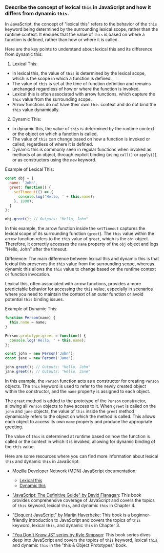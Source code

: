 ### Describe the concept of lexical `this` in JavaScript and how it differs from dynamic `this`.

In JavaScript, the concept of "lexical this" refers to the behavior of the `this` keyword being determined by the surrounding lexical scope, rather than the runtime context. It ensures that the value of `this` is based on where a function is defined, rather than how or where it is called.

Here are the key points to understand about lexical this and its difference from dynamic this:

1. Lexical This:
  - In lexical this, the value of `this` is determined by the lexical scope, which is the scope in which a function is defined.
  - The value of `this` is set at the time of function definition and remains unchanged regardless of how or where the function is invoked.
  - Lexical this is often associated with arrow functions, which capture the `this` value from the surrounding scope.
  - Arrow functions do not have their own `this` context and do not bind the `this` value dynamically.

2. Dynamic This:
  - In dynamic this, the value of `this` is determined by the runtime context or the object on which a function is called.
  - The value of `this` can change based on how a function is invoked or called, regardless of where it is defined.
  - Dynamic this is commonly seen in regular functions when invoked as methods of an object, through explicit binding (using `call()` or `apply()`), or as constructors using the `new` keyword.

Example of Lexical This:

```javascript
const obj = {
  name: 'John',
  greet: function() {
    setTimeout(() => {
      console.log('Hello, ' + this.name);
    }, 1000);
  }
};

obj.greet(); // Outputs: "Hello, John"
```

In this example, the arrow function inside the `setTimeout` captures the lexical scope of its surrounding function (`greet`). The `this` value within the arrow function refers to the `this` value of `greet`, which is the `obj` object. Therefore, it correctly accesses the `name` property of the `obj` object and logs "Hello, John" after the timeout.

Difference:
The main difference between lexical this and dynamic this is that lexical this preserves the `this` value from the surrounding scope, whereas dynamic this allows the `this` value to change based on the runtime context or function invocation.

Lexical this, often associated with arrow functions, provides a more predictable behavior for accessing the `this` value, especially in scenarios where you need to maintain the context of an outer function or avoid potential `this` binding issues.

Example of Dynamic This:

```javascript
function Person(name) {
  this.name = name;
}

Person.prototype.greet = function() {
  console.log('Hello, ' + this.name);
};

const john = new Person('John');
const jane = new Person('Jane');

john.greet(); // Outputs: "Hello, John"
jane.greet(); // Outputs: "Hello, Jane"
```

In this example, the `Person` function acts as a constructor for creating `Person` objects. The `this` keyword is used to refer to the newly created object within the constructor, and the `name` property is assigned to each object.

The `greet` method is added to the prototype of the `Person` constructor, allowing all `Person` objects to have access to it. When `greet` is called on the `john` and `jane` objects, the value of `this` inside the `greet` method dynamically refers to the object on which the method is called. This allows each object to access its own `name` property and produce the appropriate greeting.

The value of `this` is determined at runtime based on how the function is called or the context in which it is invoked, allowing for dynamic binding of the `this` value.

Here are some resources where you can find more information about lexical `this` and dynamic `this` in JavaScript:

- Mozilla Developer Network (MDN) JavaScript documentation:
  - [Lexical this](https://developer.mozilla.org/en-US/docs/Web/JavaScript/Reference/Operators/this#Lexical_this)
  - [Dynamic this](https://developer.mozilla.org/en-US/docs/Web/JavaScript/Reference/Operators/this#Dynamic_this)

- ["JavaScript: The Definitive Guide" by David Flanagan](https://www.oreilly.com/library/view/javascript-the-definitive/9781449393854/): This book provides comprehensive coverage of JavaScript and covers the topics of `this` keyword, lexical `this`, and dynamic `this` in Chapter 4. 

- ["Eloquent JavaScript" by Marijn Haverbeke](https://eloquentjavascript.net/): This book is a beginner-friendly introduction to JavaScript and covers the topics of `this` keyword, lexical `this`, and dynamic `this` in Chapter 3.

- ["You Don't Know JS" series by Kyle Simpson](https://github.com/getify/You-Dont-Know-JS/tree/2nd-ed/this%20&%20object%20prototypes): This book series dives deep into JavaScript and covers the topics of `this` keyword, lexical `this`, and dynamic `this` in the "this & Object Prototypes" book.
